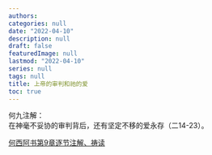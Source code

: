 ```yaml
---
authors:
categories: null
date: "2022-04-10"
description: null
draft: false
featuredImage: null
lastmod: "2022-04-10"
series: null
tags: null
title: 上帝的审判和祂的爱
toc: true
---
```


<!--more-->


何九注解：  
在神毫不妥协的审判背后，还有坚定不移的爱永存（二14-23）。

<a href ="https://cmcbiblereading.com/2016/09/26/%e4%bd%95%e8%a5%bf%e9%98%bf%e4%b9%a6%e7%ac%ac9%e7%ab%a0%e9%80%90%e8%8a%82%e6%b3%a8%e8%a7%a3%e3%80%81%e7%a5%b7%e8%af%bb/">何西阿书第9章逐节注解、祷读</a>